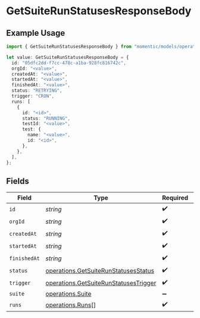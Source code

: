 # GetSuiteRunStatusesResponseBody

## Example Usage

```typescript
import { GetSuiteRunStatusesResponseBody } from "momentic/models/operations";

let value: GetSuiteRunStatusesResponseBody = {
  id: "05dfc2dd-f7cc-478c-a1ba-928fc816742c",
  orgId: "<value>",
  createdAt: "<value>",
  startedAt: "<value>",
  finishedAt: "<value>",
  status: "RETRYING",
  trigger: "CRON",
  runs: [
    {
      id: "<id>",
      status: "RUNNING",
      testId: "<value>",
      test: {
        name: "<value>",
        id: "<id>",
      },
    },
  ],
};
```

## Fields

| Field                                                                                          | Type                                                                                           | Required                                                                                       | Description                                                                                    |
| ---------------------------------------------------------------------------------------------- | ---------------------------------------------------------------------------------------------- | ---------------------------------------------------------------------------------------------- | ---------------------------------------------------------------------------------------------- |
| `id`                                                                                           | *string*                                                                                       | :heavy_check_mark:                                                                             | N/A                                                                                            |
| `orgId`                                                                                        | *string*                                                                                       | :heavy_check_mark:                                                                             | N/A                                                                                            |
| `createdAt`                                                                                    | *string*                                                                                       | :heavy_check_mark:                                                                             | N/A                                                                                            |
| `startedAt`                                                                                    | *string*                                                                                       | :heavy_check_mark:                                                                             | N/A                                                                                            |
| `finishedAt`                                                                                   | *string*                                                                                       | :heavy_check_mark:                                                                             | N/A                                                                                            |
| `status`                                                                                       | [operations.GetSuiteRunStatusesStatus](../../models/operations/getsuiterunstatusesstatus.md)   | :heavy_check_mark:                                                                             | N/A                                                                                            |
| `trigger`                                                                                      | [operations.GetSuiteRunStatusesTrigger](../../models/operations/getsuiterunstatusestrigger.md) | :heavy_check_mark:                                                                             | N/A                                                                                            |
| `suite`                                                                                        | [operations.Suite](../../models/operations/suite.md)                                           | :heavy_minus_sign:                                                                             | N/A                                                                                            |
| `runs`                                                                                         | [operations.Runs](../../models/operations/runs.md)[]                                           | :heavy_check_mark:                                                                             | N/A                                                                                            |